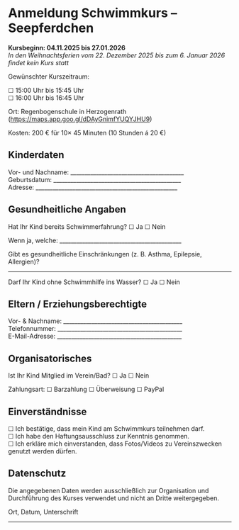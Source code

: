 # Anmeldung Schwimmkurs – Seepferdchen

**Kursbeginn: 04.11.2025 bis 27.01.2026**  
_In den Weihnachtsferien vom 22. Dezember 2025 bis zum 6. Januar 2026 findet kein Kurs statt_

Gewünschter Kurszeitraum:

☐ 15:00 Uhr bis 15:45 Uhr  
☐ 16:00 Uhr bis 16:45 Uhr

Ort: Regenbogenschule in Herzogenrath (https://maps.app.goo.gl/dDAyGnimfYUQYJHU9)

Kosten: 200 € für 10× 45 Minuten (10 Stunden á 20 €)

## Kinderdaten

Vor- und Nachname: ________________________________________  
Geburtsdatum: _____________________________________________  
Adresse: __________________________________________________

## Gesundheitliche Angaben

Hat Ihr Kind bereits Schwimmerfahrung? ☐ Ja ☐ Nein

Wenn ja, welche: ___________________________________________

Gibt es gesundheitliche Einschränkungen (z. B. Asthma, Epilepsie, Allergien)?

__________________________________________________________

Darf Ihr Kind ohne Schwimmhilfe ins Wasser? ☐ Ja ☐ Nein

## Eltern / Erziehungsberechtigte

Vor- & Nachname: __________________________________________  
Telefonnummer: ____________________________________________  
E-Mail-Adresse: ____________________________________________

## Organisatorisches


Ist Ihr Kind Mitglied im Verein/Bad? ☐ Ja ☐ Nein

Zahlungsart: ☐ Barzahlung ☐ Überweisung ☐ PayPal

## Einverständnisse

☐ Ich bestätige, dass mein Kind am Schwimmkurs teilnehmen darf.  
☐ Ich habe den Haftungsausschluss zur Kenntnis genommen.  
☐ Ich erkläre mich einverstanden, dass Fotos/Videos zu Vereinszwecken genutzt werden dürfen.

## Datenschutz

Die angegebenen Daten werden ausschließlich zur Organisation und Durchführung des Kurses verwendet und nicht an Dritte weitergegeben.

Ort, Datum, Unterschrift

__________________________________________
